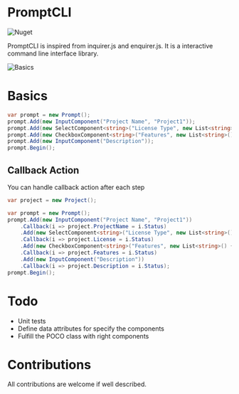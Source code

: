 # PromptCLI

![Nuget](https://img.shields.io/nuget/v/PromptCLI)

PromptCLI is inspired from inquirer.js and enquirer.js. It is a interactive command line interface library.

![Basics](https://github.com/lyzerk/PromptCLI/raw/master/assets/gifs/basics.gif "Basics")

# Basics

```csharp
var prompt = new Prompt();
prompt.Add(new InputComponent("Project Name", "Project1"));
prompt.Add(new SelectComponent<string>("License Type", new List<string>() { "MIT", "Apache", "GNU" } ));
prompt.Add(new CheckboxComponent<string>("Features", new List<string>() { "Linter", "Router", "Other" }));
prompt.Add(new InputComponent("Description"));
prompt.Begin();
```

## Callback Action

You can handle callback action after each step

```csharp
var project = new Project();

var prompt = new Prompt();
prompt.Add(new InputComponent("Project Name", "Project1"))
    .Callback(i => project.ProjectName = i.Status)
    .Add(new SelectComponent<string>("License Type", new List<string>() { "MIT", "Apache", "GNU" } ))
    .Callback(i => project.License = i.Status)
    .Add(new CheckboxComponent<string>("Features", new List<string>() { "Linter", "Router", "Other" }))
    .Callback(i => project.Features = i.Status)
    .Add(new InputComponent("Description"))
    .Callback(i => project.Description = i.Status);
prompt.Begin();
```

# Todo

- Unit tests
- Define data attributes for specify the components
- Fulfill the POCO class with right components

# Contributions

All contributions are welcome if well described.
